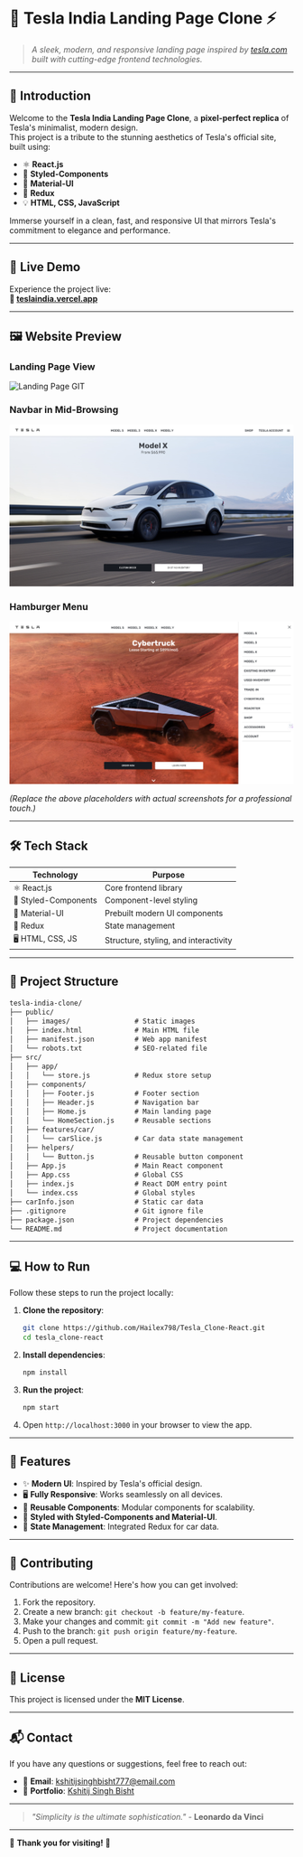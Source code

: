 # 🖤 **Tesla India Landing Page Clone** ⚡  

> *A sleek, modern, and responsive landing page inspired by [tesla.com](https://www.tesla.com) built with cutting-edge frontend technologies.*  

---

## 🌟 **Introduction**  

Welcome to the **Tesla India Landing Page Clone**, a **pixel-perfect replica** of Tesla's minimalist, modern design.  
This project is a tribute to the stunning aesthetics of Tesla's official site, built using:  

- ⚛️ **React.js**  
- 🎨 **Styled-Components**  
- 🧩 **Material-UI**  
- 🔄 **Redux**  
- 💡 **HTML, CSS, JavaScript**  

Immerse yourself in a clean, fast, and responsive UI that mirrors Tesla's commitment to elegance and performance.  

---

## 🚀 **Live Demo**  

Experience the project live:  
**🔗 [teslaindia.vercel.app](https://teslaindia.vercel.app)**  

---

## 🖼 **Website Preview**  

### **Landing Page View**  
![Landing Page GIT](https://imgur.com/pxHz156)  

### **Navbar in Mid-Browsing**  
![Model X](./public/sample/modelx_navbar.png)  

### **Hamburger Menu**  
![Cybertruck + Hamburger Menu](./public/sample/cybertruck_hamburger.png) 


*(Replace the above placeholders with actual screenshots for a professional touch.)*  

---

## 🛠 **Tech Stack**  

| **Technology**        | **Purpose**                          |
|------------------------|--------------------------------------|
| ⚛️ React.js           | Core frontend library                |
| 🎨 Styled-Components  | Component-level styling              |
| 🧩 Material-UI        | Prebuilt modern UI components        |
| 🔄 Redux              | State management                     |
| 🖥 HTML, CSS, JS      | Structure, styling, and interactivity|

---

## 📂 **Project Structure**  

```plaintext
tesla-india-clone/
├── public/                 
│   ├── images/                # Static images
│   ├── index.html             # Main HTML file
│   ├── manifest.json          # Web app manifest
│   └── robots.txt             # SEO-related file
├── src/                      
│   ├── app/                   
│   │   └── store.js           # Redux store setup
│   ├── components/            
│   │   ├── Footer.js          # Footer section
│   │   ├── Header.js          # Navigation bar
│   │   ├── Home.js            # Main landing page
│   │   └── HomeSection.js     # Reusable sections
│   ├── features/car/         
│   │   └── carSlice.js        # Car data state management
│   ├── helpers/               
│   │   └── Button.js          # Reusable button component
│   ├── App.js                 # Main React component
│   ├── App.css                # Global CSS
│   ├── index.js               # React DOM entry point
│   └── index.css              # Global styles
├── carInfo.json               # Static car data
├── .gitignore                 # Git ignore file
├── package.json               # Project dependencies
└── README.md                  # Project documentation
```

---

## 💻 **How to Run**  

Follow these steps to run the project locally:  

1. **Clone the repository**:  
   ```bash
   git clone https://github.com/Hailex798/Tesla_Clone-React.git
   cd tesla_clone-react
   ```

2. **Install dependencies**:  
   ```bash
   npm install
   ```

3. **Run the project**:  
   ```bash
   npm start
   ```

4. Open `http://localhost:3000` in your browser to view the app.  

---

## 🧩 **Features**  

- ✨ **Modern UI**: Inspired by Tesla's official design.  
- 🖥 **Fully Responsive**: Works seamlessly on all devices.  
- 🧩 **Reusable Components**: Modular components for scalability.  
- 🎨 **Styled with Styled-Components and Material-UI**.  
- 🔄 **State Management**: Integrated Redux for car data.  

---

## 🤝 **Contributing**  

Contributions are welcome! Here's how you can get involved:  

1. Fork the repository.  
2. Create a new branch: `git checkout -b feature/my-feature`.  
3. Make your changes and commit: `git commit -m "Add new feature"`.  
4. Push to the branch: `git push origin feature/my-feature`.  
5. Open a pull request.  

---

## 📝 **License**  

This project is licensed under the **MIT License**.  

---

## 📬 **Contact**  

If you have any questions or suggestions, feel free to reach out:  

- 📧 **Email**: kshitijsinghbisht777@email.com  
- 🔗 **Portfolio**: [Kshitij Singh Bisht](https://kshitijsinghbisht.netlify.app)  

---

> *"Simplicity is the ultimate sophistication."* - **Leonardo da Vinci**  

---

🖤 **Thank you for visiting!** 🚀  